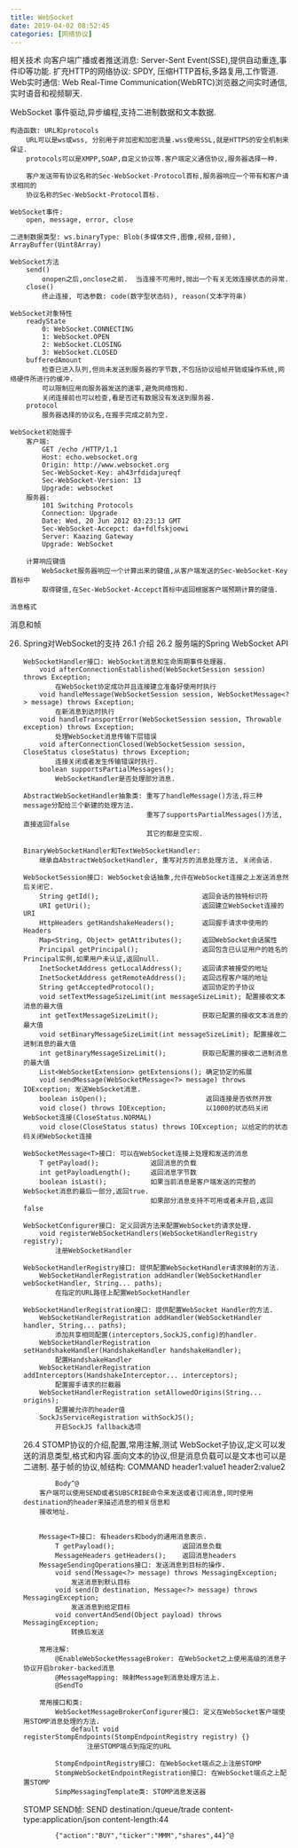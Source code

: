 ```yaml
---
title: WebSocket
date: 2019-04-02 08:52:45
categories: [网络协议]
---
```

相关技术
    向客户端广播或者推送消息: Server-Sent Event(SSE),提供自动重连,事件ID等功能.
    扩充HTTP的网络协议: SPDY, 压缩HTTP首标,多路复用,工作管道.
    Web实时通信: Web Real-Time Communication(WebRTC)浏览器之间实时通信,实时语音和视频聊天.

WebSocket
    事件驱动,异步编程,支持二进制数据和文本数据.    

    构造函数: URL和protocols
        URL可以是ws或wss, 分别用于非加密和加密流量.wss使用SSL,就是HTTPS的安全机制来保证.
        protocols可以是XMPP,SOAP,自定义协议等.客户端定义通信协议,服务器选择一种.

        客户发送带有协议名称的Sec-WebSocket-Protocol首标,服务器响应一个带有和客户请求相同的
        协议名称的Sec-WebSockt-Protocol首标.

    WebSocket事件:
        open, message, error, close

    二进制数据类型: ws.binaryType: Blob(多媒体文件,图像,视频,音频), ArrayBuffer(Uint8Array)

    WebSocket方法
        send()
            onopen之后,onclose之前.  当连接不可用时,抛出一个有关无效连接状态的异常.
        close()
            终止连接, 可选参数: code(数字型状态码), reason(文本字符串)

    WebSocket对象特性 
        readyState
            0: WebSocket.CONNECTING
            1: WebSocket.OPEN
            2: WebSocket.CLOSING
            3: WebSocket.CLOSED
        bufferedAmount
            检查已进入队列,但尚未发送到服务器的字节数,不包括协议组帧开销或操作系统,网络硬件所进行的缓冲.
            可以限制应用向服务器发送的速率,避免网络饱和.
            关闭连接前也可以检查,看是否还有数据没有发送到服务器.
        protocol
            服务器选择的协议名,在握手完成之前为空.

    WebSocket初始握手
        客户端:
            GET /echo /HTTP/1.1
            Host: echo.websocket.org
            Origin: http://www.websocket.org
            Sec-WebSocket-Key: ah43rfdidajureqf
            Sec-WebSocket-Version: 13
            Upgrade: websocket
        服务器:
            101 Switching Protocols
            Connection: Upgrade
            Date: Wed, 20 Jun 2012 03:23:13 GMT
            Sec-WebSocket-Accepct: da+fdlfskjoewi
            Server: Kaazing Gateway
            Upgrade: WebSocket

        计算响应键值
            WebSocket服务器响应一个计算出来的键值,从客户端发送的Sec-WebSocket-Key首标中
            取得键值,在Sec-WebSocket-Accepct首标中返回根据客户端预期计算的键值.

    消息格式
        
消息和帧
    

26. Spring对WebSocket的支持
    26.1 介绍
    26.2 服务端的Spring WebSocket API

        WebSocketHandler接口: WebSocket消息和生命周期事件处理器.
            void afterConnectionEstablished(WebSocketSession session) throws Exception;
                在WebSocket协定成功并且连接建立准备好使用时执行
            void handleMessage(WebSocketSession session, WebSocketMessage<?> message) throws Exception;
                在新消息到达时执行
            void handleTransportError(WebSocketSession session, Throwable exception) throws Exception;
                处理WebSocket消息传输下层错误  
            void afterConnectionClosed(WebSocketSession session, CloseStatus closeStatus) throws Exception;            
                连接关闭或者发生传输错误时执行.
            boolean supportsPartialMessages();
                WebSocketHandler是否处理部分消息.

        AbstractWebSocketHandler抽象类: 重写了handleMessage()方法,将三种message分配给三个新建的处理方法.
                                       重写了supportsPartialMessages()方法, 直接返回false
                                       其它的都是空实现.

        BinaryWebSocketHandler和TextWebSocketHandler:
            继承自AbstractWebSocketHandler, 重写对方的消息处理方法, 关闭会话.                             

        WebSocketSession接口: WebSocket会话抽象,允许在WebSocket连接之上发送消息然后关闭它.
            String getId();                          返回会话的独特标识符
            URI getUri();                            返回建立WebSocket连接的URI
            HttpHeaders getHandshakeHeaders();       返回握手请求中使用的Headers
            Map<String, Object> getAttributes();     返回WebSocket会话属性
            Principal getPrincipal();                返回包含已认证用户的姓名的Principal实例,如果用户未认证,返回null.
            InetSocketAddress getLocalAddress();     返回请求被接受的地址
            InetSocketAddress getRemoteAddress();    返回远程客户端的地址
            String getAcceptedProtocol();            返回协定的子协议
            void setTextMessageSizeLimit(int messageSizeLimit); 配置接收文本消息的最大值
            int getTextMessageSizeLimit();           获取已配置的接收文本消息的最大值
            void setBinaryMessageSizeLimit(int messageSizeLimit); 配置接收二进制消息的最大值
            int getBinaryMessageSizeLimit();         获取已配置的接收二进制消息的最大值
            List<WebSocketExtension> getExtensions(); 确定协定的拓展
            void sendMessage(WebSocketMessage<?> message) throws IOException; 发送WebSocket消息.
            boolean isOpen();                         返回连接是否依然开放
            void close() throws IOException;          以1000的状态码关闭WebSocket连接(CloseStatus.NORMAL)
            void close(CloseStatus status) throws IOException; 以给定的的状态码关闭WebSocket连接

        WebSocketMessage<T>接口: 可以在WebSocket连接上处理和发送的消息
            T getPayload();             返回消息的负载
            int getPayloadLength();     返回消息字节数
            boolean isLast();           如果当前消息是客户端发送的完整的WebSocket消息的最后一部分,返回true.
                                        如果部分消息支持不可用或者未开启,返回false

        WebSocketConfigurer接口: 定义回调方法来配置WebSocket的请求处理.
            void registerWebSocketHandlers(WebSocketHandlerRegistry registry);
                注册WebSocketHandler

        WebSocketHandlerRegistry接口: 提供配置WebSocketHandler请求映射的方法.
            WebSocketHandlerRegistration addHandler(WebSocketHandler webSocketHandler, String... paths);
                在指定的URL路径上配置WebSocketHandler

        WebSocketHandlerRegistration接口: 提供配置WebSocket Handler的方法.
            WebSocketHandlerRegistration addHandler(WebSocketHandler handler, String... paths);
                添加共享相同配置(interceptors,SockJS,config)的handler.
            WebSocketHandlerRegistration setHandshakeHandler(HandshakeHandler handshakeHandler);
                配置HandshakeHandler
            WebSocketHandlerRegistration addInterceptors(HandshakeInterceptor... interceptors);
                配置握手请求的拦截器
            WebSocketHandlerRegistration setAllowedOrigins(String... origins);
                配置被允许的header值
            SockJsServiceRegistration withSockJS();
                开启SockJS fallback选项

    26.4 STOMP协议的介绍,配置,常用注解,测试
            WebSocket子协议,定义可以发送的消息类型,格式和内容.面向文本的协议,但是消息负载可以是文本也可以是二进制.
            基于帧的协议,帧结构:
                COMMAND
                header1:value1
                header2:value2

                Body^@
            客户端可以使用SEND或者SUBSCRIBE命令来发送或者订阅消息,同时使用destination的header来描述消息的相关信息和
            接收地址.


            Message<T>接口: 有headers和body的通用消息表示.
                T getPayload();                 返回消息负载
                MessageHeaders getHeaders();    返回消息headers
            MessageSendingOperations接口: 发送消息到目标的操作.
                void send(Message<?> message) throws MessagingException;
                    发送消息到默认目标
                void send(D destination, Message<?> message) throws MessagingException;
                    发送消息到给定目标
                void convertAndSend(Object payload) throws MessagingException;
                    转换后发送
            
            常用注解:
                @EnableWebSocketMessageBroker: 在WebSocket之上使用高级的消息子协议开启broker-backed消息
                @MessageMapping: 映射Message到消息处理方法上.
                @SendTo

            常用接口和类:
                WebSocketMessageBrokerConfigurer接口: 定义在WebSocket客户端使用STOMP消息处理的方法.
                    default void registerStompEndpoints(StompEndpointRegistry registry) {}
                        注册STOMP端点到指定的URL

                StompEndpointRegistry接口: 在WebSocket端点之上注册STOMP
                StompWebSocketEndpointRegistration接口: 在WebSocket端点之上配置STOMP
                SimpMessagingTemplate类: STOMP消息发送器

    STOMP
        SEND帧:
            SEND
                destination:/queue/trade
                content-type:application/json
                content-length:44

                {"action":"BUY","ticker":"MMM","shares",44}^@